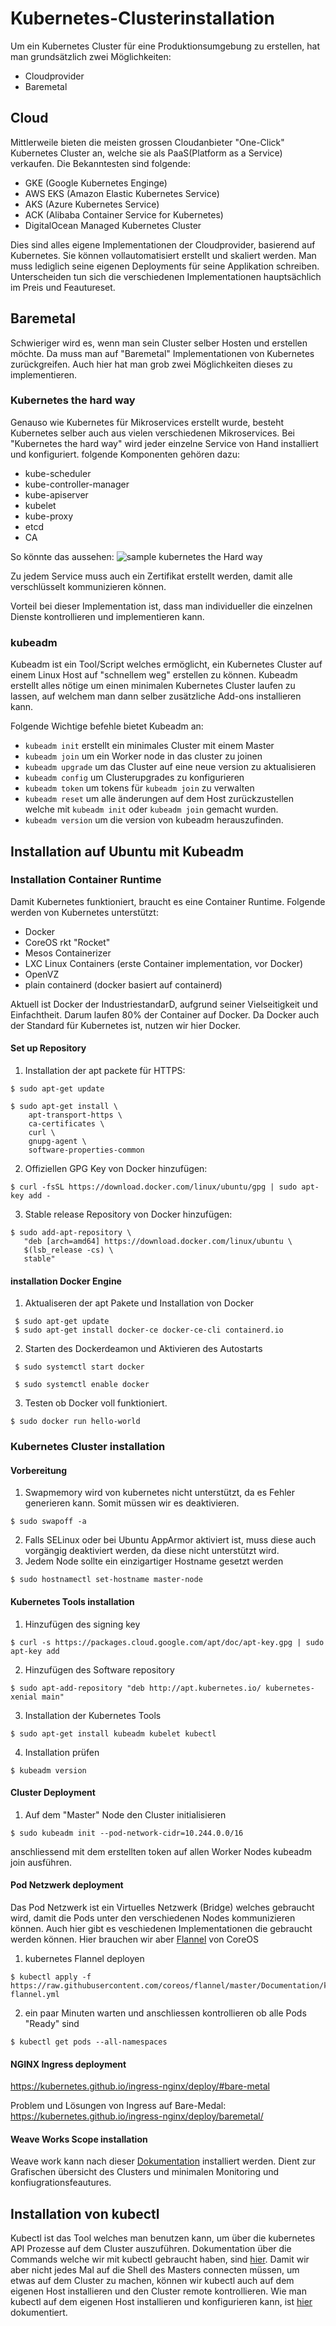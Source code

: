 # Kubernetes-Clusterinstallation
Um ein Kubernetes Cluster für eine Produktionsumgebung zu erstellen, hat man grundsätzlich zwei Möglichkeiten:
* Cloudprovider
* Baremetal 
## Cloud
Mittlerweile bieten die meisten grossen Cloudanbieter "One-Click" Kubernetes Cluster an, welche sie als PaaS(Platform as a Service) verkaufen. Die Bekanntesten sind folgende:
* GKE (Google Kubernetes Enginge)
* AWS EKS (Amazon Elastic Kubernetes Service)
* AKS (Azure Kubernetes Service)
* ACK (Alibaba Container Service for Kubernetes)
* DigitalOcean Managed Kubernetes Cluster

Dies sind alles eigene Implementationen der Cloudprovider, basierend auf Kubernetes. Sie können vollautomatisiert erstellt und skaliert werden. Man muss lediglich seine eigenen Deployments für seine Applikation schreiben. Unterscheiden tun sich die verschiedenen Implementationen hauptsächlich im Preis und Feautureset. 

## Baremetal 
Schwieriger wird es, wenn man sein Cluster selber Hosten und erstellen möchte. Da muss man auf "Baremetal" Implementationen von Kubernetes zurückgreifen. Auch hier hat man grob zwei Möglichkeiten dieses zu implementieren. 

### Kubernetes the hard way
Genauso wie Kubernetes für Mikroservices erstellt wurde, besteht Kubernetes selber auch aus vielen verschiedenen Mikroservices. Bei "Kubernetes the hard way" wird jeder einzelne Service von Hand installiert und konfiguriert. folgende Komponenten gehören dazu:
* kube-scheduler
* kube-controller-manager
* kube-apiserver
* kubelet
* kube-proxy
* etcd
* CA

So könnte das aussehen:
![sample kubernetes the Hard way](https://github.com/baru5201/M300/blob/master/bilder/Kubernetesthehardway-sample.png)

Zu jedem Service muss auch ein Zertifikat erstellt werden, damit alle verschlüsselt kommunizieren können.

Vorteil bei dieser Implementation ist, dass man individueller die einzelnen Dienste kontrollieren und implementieren kann.

### kubeadm
Kubeadm ist ein Tool/Script welches ermöglicht, ein Kubernetes Cluster auf einem Linux Host auf "schnellem weg" erstellen zu können. 
Kubeadm erstellt alles nötige um einen minimalen Kubernetes Cluster laufen zu lassen, auf welchem man dann selber zusätzliche Add-ons installieren kann.

Folgende Wichtige befehle bietet Kubeadm an:
- `kubeadm init` erstellt ein minimales Cluster mit einem Master
- `kubeadm join` um ein Worker node in das cluster zu joinen
- `kubeadm upgrade` um das Cluster auf eine neue version zu aktualisieren
- `kubeadm config` um Clusterupgrades zu konfigurieren
- `kubeadm token` um tokens für `kubeadm join` zu verwalten
- `kubeadm reset` um alle änderungen auf dem Host zurückzustellen welche mit `kubeadm init` oder `kubeadm join` gemacht wurden.
- `kubeadm version` um die version von kubeadm herauszufinden.

## Installation auf Ubuntu mit Kubeadm
### Installation Container Runtime 
Damit Kubernetes funktioniert, braucht es eine Container Runtime. Folgende werden von Kubernetes unterstützt:
- Docker
- CoreOS rkt "Rocket"
- Mesos Containerizer
- LXC Linux Containers (erste Container implementation, vor Docker)
- OpenVZ
- plain containerd (docker basiert auf containerd)

Aktuell ist Docker der IndustriestandarD, aufgrund seiner Vielseitigkeit und Einfachtheit. Darum laufen 80% der Container auf Docker. Da Docker auch der Standard für Kubernetes ist, nutzen wir hier Docker.

#### Set up Repository
1. Installation der apt packete für HTTPS:
```
$ sudo apt-get update

$ sudo apt-get install \
    apt-transport-https \
    ca-certificates \
    curl \
    gnupg-agent \
    software-properties-common
```
2. Offiziellen GPG Key von Docker hinzufügen:
```
$ curl -fsSL https://download.docker.com/linux/ubuntu/gpg | sudo apt-key add -
```
3. Stable release Repository von Docker hinzufügen:
```
$ sudo add-apt-repository \
   "deb [arch=amd64] https://download.docker.com/linux/ubuntu \
   $(lsb_release -cs) \
   stable"
```
#### installation Docker Engine
1. Aktualiseren der apt Pakete und Installation von Docker
```
 $ sudo apt-get update
 $ sudo apt-get install docker-ce docker-ce-cli containerd.io
```
2. Starten des Dockerdeamon und Aktivieren des Autostarts
``` 
 $ sudo systemctl start docker
 
 $ sudo systemctl enable docker
``` 
3. Testen ob Docker voll funktioniert.
``` 
$ sudo docker run hello-world
``` 
### Kubernetes Cluster installation
#### Vorbereitung
1. Swapmemory wird von kubernetes nicht unterstützt, da es Fehler generieren kann. Somit müssen wir es deaktivieren.
``` 
$ sudo swapoff -a
``` 
2. Falls SELinux oder bei Ubuntu AppArmor aktiviert ist, muss diese auch vorgängig deaktiviert werden, da diese nicht unterstützt wird.
3. Jedem Node sollte ein einzigartiger Hostname gesetzt werden
``` 
$ sudo hostnamectl set-hostname master-node
``` 
#### Kubernetes Tools installation
1. Hinzufügen des signing key
``` 
$ curl -s https://packages.cloud.google.com/apt/doc/apt-key.gpg | sudo apt-key add
``` 
2. Hinzufügen des Software repository
```
$ sudo apt-add-repository "deb http://apt.kubernetes.io/ kubernetes-xenial main"
```
3. Installation der Kubernetes Tools
```
$ sudo apt-get install kubeadm kubelet kubectl
```
4. Installation prüfen
```
$ kubeadm version
```
#### Cluster Deployment
1. Auf dem "Master" Node den Cluster initialisieren
```
$ sudo kubeadm init --pod-network-cidr=10.244.0.0/16
```
anschliessend mit dem erstellten token auf allen Worker Nodes kubeadm join ausführen.

#### Pod Netzwerk deployment
Das Pod Netzwerk ist ein Virtuelles Netzwerk (Bridge) welches gebraucht wird, damit die Pods unter den verschiedenen Nodes kommunizieren können.
Auch hier gibt es veschiedenen Implementationen die gebraucht werden können. Hier brauchen wir aber [Flannel](https://coreos.com/flannel/docs/latest/) von CoreOS

1. kubernetes Flannel deployen
```
$ kubectl apply -f https://raw.githubusercontent.com/coreos/flannel/master/Documentation/kube-flannel.yml
```
2. ein paar Minuten warten und anschliessen kontrollieren ob alle Pods "Ready" sind
```
$ kubectl get pods --all-namespaces
```

#### NGINX Ingress deployment
https://kubernetes.github.io/ingress-nginx/deploy/#bare-metal

Problem und Lösungen von Ingress auf Bare-Medal: https://kubernetes.github.io/ingress-nginx/deploy/baremetal/

#### Weave Works Scope installation
Weave work kann nach dieser [Dokumentation](https://www.weave.works/docs/scope/latest/installing/#kubernetes-local-clone) installiert werden. Dient zur Grafischen übersicht des Clusters und minimalen Monitoring und konfiugrationsfeautures.

## Installation von kubectl
Kubectl ist das Tool welches man benutzen kann, um über die kubernetes API Prozesse auf dem Cluster auszuführen. Dokumentation über die Commands welche wir mit kubectl gebraucht haben, sind [hier](https://github.com/baru5201/M300/blob/master/LB03/mail-environment/kubernetes/kubectl.md).
Damit wir aber nicht jedes Mal auf die Shell des Masters connecten müssen, um etwas auf dem Cluster zu machen, können wir kubectl auch auf dem eigenen Host installieren und den Cluster remote kontrollieren.
Wie man kubectl auf dem eigenen Host installieren und konfigurieren kann, ist [hier](https://kubernetes.io/de/docs/tasks/tools/install-kubectl/) dokumentiert. 

